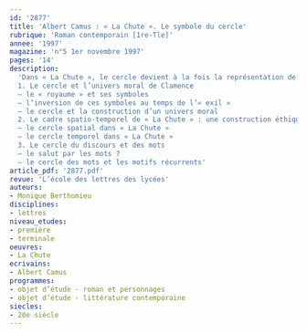 ```yaml
---
id: '2877'
title: 'Albert Camus : « La Chute ». Le symbole du cercle'
rubrique: 'Roman contemporain [1re-Tle]'
annee: '1997'
magazine: 'n°5 1er novembre 1997'
pages: '14'
description: 
  'Dans « La Chute », le cercle devient à la fois la représentation de l’univers moral de Clamence, du monde spatio-temporel dans lequel il se situe, de la forme et des fonctions du discours qu’il prononce…
  1. Le cercle et l’univers moral de Clamence
  – le « royaume » et ses symboles
  – l’inversion de ces symboles au temps de l’« exil »
  – le cercle et la construction d’un univers moral
  2. Le cadre spatio-temporel de « La Chute » : une construction éthique
  – le cercle spatial dans « La Chute »
  – le cercle temporel dans « La Chute »
  3. Le cercle du discours et des mots
  – le salut par les mots ?
  – le cercle des mots et les motifs récurrents'
article_pdf: '2877.pdf'
revue: 'L’école des lettres des lycées'
auteurs:
- Monique Berthomieu
disciplines:
- lettres
niveau_etudes:
- première
- terminale
oeuvres:
- La Chute
ecrivains:
- Albert Camus
programmes:
- objet d’étude - roman et personnages
- objet d’étude - littérature contemporaine
siecles:
- 20e siècle
---
```

